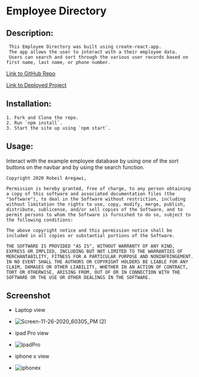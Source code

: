 # Employee Directory
## Description:
     This Employee Directory was built using create-react-app. 
     The app allows the user to interact with a their employee data. 
     Users can search and sort through the various user records based on first name, last name, or phone number.

 [Link to GitHub Repo](https://github.com/Robeil/user-directory)

 [Link to Deployed Project](https://robeil.github.io/user-directory/)

## Installation: 
    1. Fork and Clone the repo.
    2. Run `npm install`.
    3. Start the site up using `npm start`.


## Usage:
Interact with the example employee database by using one of the sort buttons on the navbar and by using the search function.

```
Copyright 2020 Robeil Aregawi,

Permission is hereby granted, free of charge, to any person obtaining a copy of this software and associated documentation files (the "Software"), to deal in the Software without restriction, including without limitation the rights to use, copy, modify, merge, publish, distribute, sublicense, and/or sell copies of the Software, and to permit persons to whom the Software is furnished to do so, subject to the following conditions:

The above copyright notice and this permission notice shall be included in all copies or substantial portions of the Software.

THE SOFTWARE IS PROVIDED "AS IS", WITHOUT WARRANTY OF ANY KIND, EXPRESS OR IMPLIED, INCLUDING BUT NOT LIMITED TO THE WARRANTIES OF MERCHANTABILITY, FITNESS FOR A PARTICULAR PURPOSE AND NONINFRINGEMENT. IN NO EVENT SHALL THE AUTHORS OR COPYRIGHT HOLDERS BE LIABLE FOR ANY CLAIM, DAMAGES OR OTHER LIABILITY, WHETHER IN AN ACTION OF CONTRACT, TORT OR OTHERWISE, ARISING FROM, OUT OF OR IN CONNECTION WITH THE SOFTWARE OR THE USE OR OTHER DEALINGS IN THE SOFTWARE.

```
## Screenshot
* Laptop view
* ![Screen-11-26-2020_60305_PM (2)](https://user-images.githubusercontent.com/65261399/100402742-e33dfd80-3011-11eb-8153-0ea6f029041e.png)

* ipad Pro view
* ![IpadPro](https://user-images.githubusercontent.com/65261399/100553955-41ebbd00-3246-11eb-9cc9-6251bd1d7145.png)

* iphone x view
* ![iphonex](https://user-images.githubusercontent.com/65261399/100553968-54fe8d00-3246-11eb-8a3a-5ce2403d2ab7.png)

